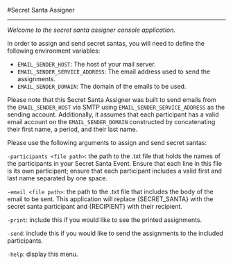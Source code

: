 #Secret Santa Assigner

----
*Welcome to the secret santa assigner console application.*

In order to assign and send secret santas, you will need to define the following environment variables:

* `EMAIL_SENDER_HOST`: The host of your mail server.
* `EMAIL_SENDER_SERVICE_ADDRESS`: The email address used to send the assignments.
* `EMAIL_SENDER_DOMAIN`: The domain of the emails to be used.

Please note that this Secret Santa Assigner was built to send emails from the `EMAIL_SENDER_HOST` via SMTP using `EMAIL_SENDER_SERVICE_ADDRESS` as the sending account.
Additionally, it assumes that each participant has a valid email account on the `EMAIL_SENDER_DOMAIN` constructed by concatenating their first name, a period, and their last name.

Please use the following arguments to assign and send secret santas:

`-participants <file path>`: the path to the .txt file that holds the names of the participants in your Secret Santa Event. Ensure that each line in this file is its own participant; ensure that each participant includes a valid first and last name separated by one space.

`-email <file path>`: the path to the .txt file that includes the body of the email to be sent. This application will replace {SECRET_SANTA} with the secret santa participant and {RECIPIENT} with their recipient.

`-print`: include this if you would like to see the printed assignments.

`-send`: include this if you would like to send the assignments to the included participants.

`-help`: display this menu.